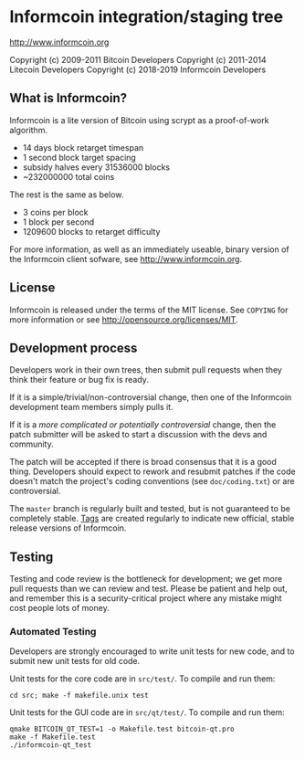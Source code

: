 Informcoin integration/staging tree
================================

http://www.informcoin.org

Copyright (c) 2009-2011 Bitcoin Developers
Copyright (c) 2011-2014 Litecoin Developers
Copyright (c) 2018-2019 Informcoin Developers

What is Informcoin?
----------------

Informcoin is a lite version of Bitcoin using scrypt as a proof-of-work algorithm.
 - 14 days block retarget timespan
 - 1 second block target spacing
 - subsidy halves every 31536000 blocks
 - ~232000000 total coins

The rest is the same as below.
 - 3 coins per block
 - 1 block per second
 - 1209600 blocks to retarget difficulty

For more information, as well as an immediately useable, binary version of
the Informcoin client sofware, see http://www.informcoin.org.

License
-------

Informcoin is released under the terms of the MIT license. See `COPYING` for more
information or see http://opensource.org/licenses/MIT.

Development process
-------------------

Developers work in their own trees, then submit pull requests when they think
their feature or bug fix is ready.

If it is a simple/trivial/non-controversial change, then one of the Informcoin
development team members simply pulls it.

If it is a *more complicated or potentially controversial* change, then the patch
submitter will be asked to start a discussion with the devs and community.

The patch will be accepted if there is broad consensus that it is a good thing.
Developers should expect to rework and resubmit patches if the code doesn't
match the project's coding conventions (see `doc/coding.txt`) or are
controversial.

The `master` branch is regularly built and tested, but is not guaranteed to be
completely stable. [Tags](https://github.com/informcoin-project/informcoin/tags) are created
regularly to indicate new official, stable release versions of Informcoin.

Testing
-------

Testing and code review is the bottleneck for development; we get more pull
requests than we can review and test. Please be patient and help out, and
remember this is a security-critical project where any mistake might cost people
lots of money.

### Automated Testing

Developers are strongly encouraged to write unit tests for new code, and to
submit new unit tests for old code.

Unit tests for the core code are in `src/test/`. To compile and run them:

    cd src; make -f makefile.unix test

Unit tests for the GUI code are in `src/qt/test/`. To compile and run them:

    qmake BITCOIN_QT_TEST=1 -o Makefile.test bitcoin-qt.pro
    make -f Makefile.test
    ./informcoin-qt_test

